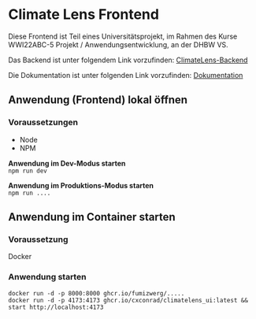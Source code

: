 # Climate Lens Frontend
Diese Frontend ist Teil eines Universitätsprojekt, im Rahmen des Kurse WWI22ABC-5 Projekt / Anwendungsentwicklung, an der DHBW VS. 

Das Backend ist unter folgendem Link vorzufinden: [ClimateLens-Backend](https://github.com/FumiZwerg/ClimateLens-Backend)

Die Dokumentation ist unter folgenden Link vorzufinden: [Dokumentation](./doc/01_Overview.md)

## Anwendung (Frontend) lokal öffnen
### Voraussetzungen
* Node
* NPM

**Anwendung im Dev-Modus starten** <br>
```npm run dev ```

**Anwendung im Produktions-Modus starten**<br>
```npm run ....```



## Anwendung im Container starten
### Voraussetzung 
Docker

### Anwendung starten
```
docker run -d -p 8000:8000 ghcr.io/fumizwerg/..... 
docker run -d -p 4173:4173 ghcr.io/cxconrad/climatelens_ui:latest && start http://localhost:4173
```







